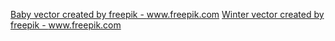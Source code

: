 <a href="https://www.freepik.com/free-photos-vectors/baby">Baby vector created by freepik - www.freepik.com</a>
<a href="https://www.freepik.com/free-photos-vectors/winter">Winter vector created by freepik - www.freepik.com</a>
